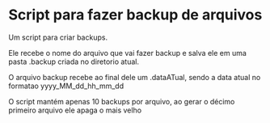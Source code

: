 # Script para fazer backup de arquivos

Um script para criar backups.

Ele recebe o nome do arquivo que vai fazer backup e salva ele em uma pasta .backup criada no diretorio atual.

O arquivo backup recebe ao final dele um .dataATual, sendo a data atual no formatao yyyy\_MM\_dd\_hh\_mm\_dd

O script mantém apenas 10 backups por arquivo, ao gerar o décimo primeiro arquivo ele apaga o mais velho
